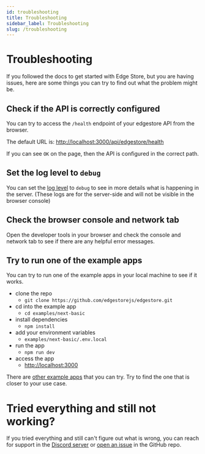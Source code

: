 ```yaml
---
id: troubleshooting
title: Troubleshooting
sidebar_label: Troubleshooting
slug: /troubleshooting
---
```


# Troubleshooting

If you followed the docs to get started with Edge Store, but you are having issues, here are some things you can try to find out what the problem might be.

## Check if the API is correctly configured

You can try to access the `/health` endpoint of your edgestore API from the browser.

The default URL is: [http://localhost:3000/api/edgestore/health](http://localhost:3000/api/edgestore/health)

If you can see `OK` on the page, then the API is configured in the correct path.

## Set the log level to `debug`

You can set the [log level](./logging.md) to `debug` to see in more details what is happening in the server. (These logs are for the server-side and will not be visible in the browser console)

## Check the browser console and network tab

Open the developer tools in your browser and check the console and network tab to see if there are any helpful error messages.

## Try to run one of the example apps

You can try to run one of the example apps in your local machine to see if it works.

- clone the repo
  - `git clone https://github.com/edgestorejs/edgestore.git`
- cd into the example app
  - `cd examples/next-basic`
- install dependencies
  - `npm install`
- add your environment variables
  - `examples/next-basic/.env.local`
- run the app
  - `npm run dev`
- access the app
  - [http://localhost:3000](http://localhost:3000)

There are [other example apps](https://github.com/edgestorejs/edgestore/tree/main/examples) that you can try. Try to find the one that is closer to your use case.

# Tried everything and still not working?

If you tried everything and still can't figure out what is wrong, you can reach for support in the [Discord server](https://discord.gg/HvrnhRTfgQ) or [open an issue](https://github.com/edgestorejs/edgestore/issues) in the GitHub repo.